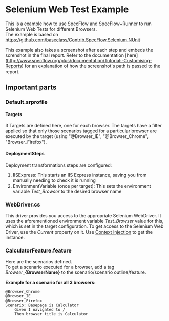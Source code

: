 # Selenium Web Test Example

This is a example how to use SpecFlow and SpecFlow+Runner to run Selenium Web Tests for different Browsers.  
The example is based on https://github.com/baseclass/Contrib.SpecFlow.Selenium.NUnit

This example also takes a screenshot after each step and embeds the screnshot in the final report. Refer to the documentation [here] (http://www.specflow.org/plus/documentation/Tutorial:-Customising-Reports) for an explanation of how the screenshot's path is passed to the report.

## Important parts

### Default.srprofile

#### Targets
3 Targets are defined here, one for each browser. The targets have a filter applied so that only those scenarios tagged for a particular browser are executed by the target (using "@Browser_IE", "@Browser_Chrome", "Browser_Firefox").

#### DeploymentSteps
Deployment transformations steps are configured:
1. IISExpress: This starts an IIS Express instance, saving you from manually needing to check it is running
2. EnvironmentVariable (once per target): This sets the environment variable *Test_Browser* to the desired browser name


### WebDriver.cs
This driver provides you access to the appropriate Selenium WebDriver. It uses the aforementioned environment variable *Test_Browser* value for this, which is set in the target configuration.
To get access to the Selenium Web Driver, use the _Current_ property on it. Use [Context Injection](http://www.specflow.org/documentation/Context-Injection/) to get the instance.


### CalculatorFeature.feature
Here are the scenarios defined.  
To get a scenario executed for a browser, add a tag _Browser_\_**__{BrowserName}__** to the scenario/scenario outline/feature.  

**Example for a scenario for all 3 browsers:**
```
@Browser_Chrome
@Browser_IE
@Browser_Firefox
Scenario: Basepage is Calculator
	Given I navigated to /
	Then browser title is Calculator
```
